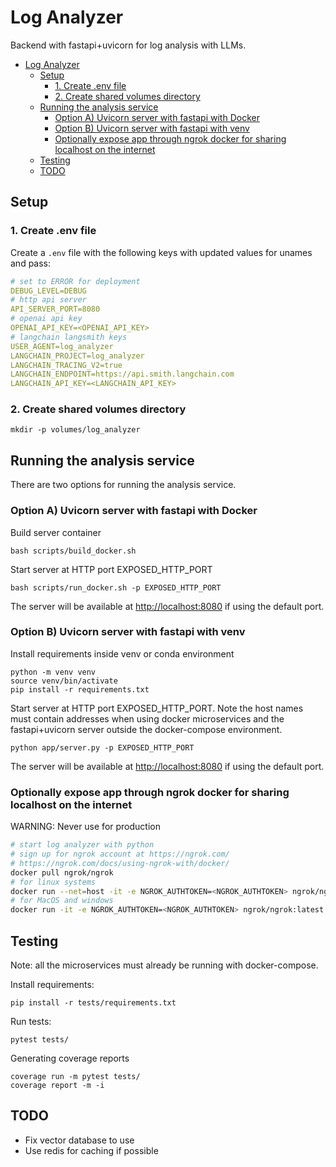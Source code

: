 # Log Analyzer

Backend with fastapi+uvicorn for log analysis with LLMs.

- [Log Analyzer](#log-analyzer)
  - [Setup](#setup)
    - [1. Create .env file](#1-create-env-file)
    - [2. Create shared volumes directory](#2-create-shared-volumes-directory)
  - [Running the analysis service](#running-the-analysis-service)
    - [Option A) Uvicorn server with fastapi with Docker](#option-a-uvicorn-server-with-fastapi-with-docker)
    - [Option B) Uvicorn server with fastapi with venv](#option-b-uvicorn-server-with-fastapi-with-venv)
    - [Optionally expose app through ngrok docker for sharing localhost on the internet](#optionally-expose-app-through-ngrok-docker-for-sharing-localhost-on-the-internet)
  - [Testing](#testing)
  - [TODO](#todo)

## Setup

### 1. Create .env file

Create a `.env` file with the following keys with updated values for unames and pass:

```yaml
# set to ERROR for deployment
DEBUG_LEVEL=DEBUG
# http api server
API_SERVER_PORT=8080
# openai api key
OPENAI_API_KEY=<OPENAI_API_KEY>
# langchain langsmith keys
USER_AGENT=log_analyzer
LANGCHAIN_PROJECT=log_analyzer
LANGCHAIN_TRACING_V2=true
LANGCHAIN_ENDPOINT=https://api.smith.langchain.com
LANGCHAIN_API_KEY=<LANGCHAIN_API_KEY>
```

### 2. Create shared volumes directory

```shell
mkdir -p volumes/log_analyzer
```

## Running the analysis service

There are two options for running the analysis service.

### Option A) Uvicorn server with fastapi with Docker

Build server container

```shell
bash scripts/build_docker.sh
```

Start server at HTTP port EXPOSED_HTTP_PORT

```shell
bash scripts/run_docker.sh -p EXPOSED_HTTP_PORT
```

The server will be available at <http://localhost:8080> if using the default port.

### Option B) Uvicorn server with fastapi with venv

Install requirements inside venv or conda environment

```shell
python -m venv venv
source venv/bin/activate
pip install -r requirements.txt
```

Start server at HTTP port EXPOSED_HTTP_PORT. Note the host names must contain addresses when using docker microservices and the fastapi+uvicorn server outside the docker-compose environment.

```shell
python app/server.py -p EXPOSED_HTTP_PORT
```

The server will be available at <http://localhost:8080> if using the default port.

### Optionally expose app through ngrok docker for sharing localhost on the internet

WARNING: Never use for production

```bash
# start log analyzer with python
# sign up for ngrok account at https://ngrok.com/
# https://ngrok.com/docs/using-ngrok-with/docker/
docker pull ngrok/ngrok
# for linux systems
docker run --net=host -it -e NGROK_AUTHTOKEN=<NGROK_AUTHTOKEN> ngrok/ngrok:latest http <EXPOSED_HTTP_PORT>
# for MacOS and windows
docker run -it -e NGROK_AUTHTOKEN=<NGROK_AUTHTOKEN> ngrok/ngrok:latest http host.docker.internal:<EXPOSED_HTTP_PORT>
```

## Testing

Note: all the microservices must already be running with docker-compose.

Install requirements:

```shell
pip install -r tests/requirements.txt
```

Run tests:

```shell
pytest tests/
```

Generating coverage reports

```shell
coverage run -m pytest tests/
coverage report -m -i
```

## TODO

-   Fix vector database to use
-   Use redis for caching if possible
